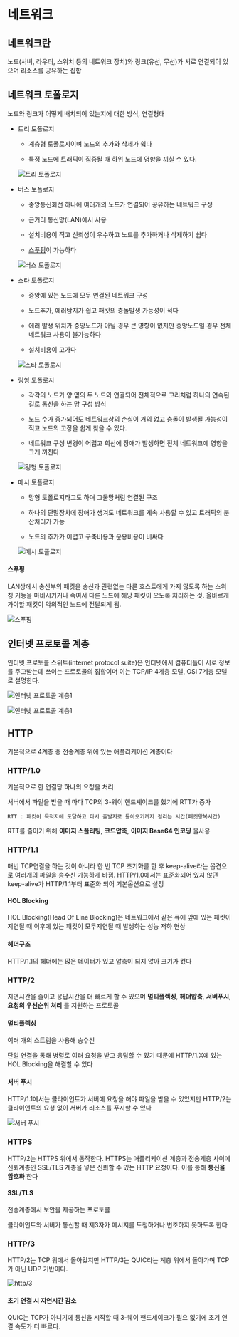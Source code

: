 # 네트워크

## 네트워크란

노드(서버, 라우터, 스위치 등의 네트워크 장치)와 링크(유선, 무선)가 서로 연결되어 있으며 리소스를 공유하는 집합

## 네트워크 토폴로지

노드와 링크가 어떻게 배치되어 있는지에 대한 방식, 연결형태

- 트리 토폴로지

  - 계층형 토폴로지이며 노드의 추가와 삭제가 쉽다

  - 특정 노드에 트래픽이 집중될 때 하위 노드에 영향을 끼칠 수 있다.

  ![트리 토폴로지](./assets_네트워크/트리%20토폴로지.jpg)

- 버스 토폴로지

  - 중앙통신회선 하나에 여러개의 노드가 연결되어 공유하는 네트워크 구성

  - 근거리 통신망(LAN)에서 사용

  - 설치비용이 적고 신뢰성이 우수하고 노드를 추가하거나 삭제하기 쉽다

  - [스푸핑](#스푸핑)이 가능하다

  ![버스 토폴로지](./assets_네트워크/버스%20토폴로지.jpg)

- 스타 토폴로지

  - 중앙에 있는 노드에 모두 연결된 네트워크 구성

  - 노드추가, 에러탐지가 쉽고 패킷의 충돌발생 가능성이 적다

  - 에러 발생 위치가 중앙노드가 아닐 경우 큰 영향이 없지만 중앙노드일 경우 전체 네트워크 사용이 불가능하다

  - 설치비용이 고가다

  ![스타 토폴로지](./assets_네트워크/스타%20토폴로지.jpg)

- 링형 토폴로지

  - 각각의 노드가 양 옆의 두 노드와 연결되어 전체적으로 고리처럼 하나의 연속된 길로 통신을 하는 망 구성 방식

  - 노드 수가 증가되어도 네트워크상의 손실이 거의 없고 충돌이 발생될 가능성이 적고 노드의 고장을 쉽게 찾을 수 있다.

  - 네트워크 구성 변경이 어렵고 회선에 장애가 발생하면 전체 네트워크에 영향을 크게 끼친다

  ![링형 토폴로지](./assets_네트워크/링형%20토폴로지.jpg)

- 메시 토폴로지

  - 망형 토폴로지라고도 하며 그물망처럼 연결된 구조

  - 하나의 단말장치에 장애가 생겨도 네트워크를 계속 사용할 수 있고 트래픽의 분산처리가 가능

  - 노드의 추가가 어렵고 구축비용과 운용비용이 비싸다

  ![메시 토폴로지](./assets_네트워크/메시%20토폴로지.jpg)

#### 스푸핑

LAN상에서 송신부의 패킷을 송신과 관련없는 다른 호스트에게 가지 않도록 하는 스위칭 기능을 마비시키거나 속여서 다른 노드에 해당 패킷이 오도록 처리하는 것. 올바르게 가야할 패킷이 악의적인 노드에 전달되게 됨.

![스푸핑](./assets_네트워크/스푸핑.jpg)

## 인터넷 프로토콜 계층

인터넷 프로토콜 스위트(internet protocol suite)은 인터넷에서 컴퓨터들이 서로 정보를 주고받는데 쓰이는 프로토콜의 집합이며 이는 TCP/IP 4계층 모델, OSI 7계층 모델로 설명한다.

![인터넷 프로토콜 계층1](./assets_네트워크/인터넷%20프로토콜%20계층1.jpg)

![인터넷 프로토콜 계층1](./assets_네트워크/인터넷%20프로토콜%20계층2.jpg)

## HTTP

기본적으로 4계층 중 전송계층 위에 있는 애플리케이션 계층이다

### HTTP/1.0

기본적으로 한 연결당 하나의 요청을 처리

서버에서 파일을 받을 때 마다 TCP의 3-웨이 핸드셰이크를 했기에 RTT가 증가

`RTT : 패킷이 목적지에 도달하고 다시 출발지로 돌아오기까지 걸리는 시간(패킷왕복시간)`

RTT를 줄이기 위해 **이미지 스플리팅**, **코드압축**, **이미지 Base64 인코딩** 을사용

### HTTP/1.1

매번 TCP연결을 하는 것이 아니라 한 번 TCP 초기화를 한 후 keep-alive라는 옵견으로 여러개의 파일을 송수신 가능하게 바뀜. HTTP/1.0에서는 표준화되어 있지 않던 keep-alive가 HTTP/1.1부터 표준화 되어 기본옵션으로 설정

#### HOL Blocking

HOL Blocking(Head Of Line Blocking)은 네트워크에서 같은 큐에 앞에 있는 패킷이 지연될 때 이후에 있는 패킷이 모두지연될 때 발생하는 성능 저하 현상

#### 헤더구조

HTTP/1.1의 헤더에는 많은 데이터가 있고 압축이 되지 않아 크기가 컸다

### HTTP/2

지연시간을 줄이고 응답시간을 더 빠르게 할 수 있으며 **멀티플렉싱**, **헤더압축**, **서버푸시**, **요청의 우선순위 처리** 를 지원하는 프로토콜

#### 멀티플렉싱

여러 개의 스트림을 사용해 송수신

단일 연결을 통해 병렬로 여러 요청을 받고 응답할 수 있기 때문에 HTTP/1.X에 있는 HOL Blocking을 해결할 수 있다

#### 서버 푸시

HTTP/1.1에서는 클라이언트가 서버에 요청을 해야 파일을 받을 수 있었지만 HTTP/2는 클라이언트의 요청 없이 서버가 리소스를 푸시할 수 있다

![서버 푸시](./assets_네트워크/서버푸시.jpg)

### HTTPS

HTTP/2는 HTTPS 위에서 동작한다. HTTPS는 애플리케이션 계층과 전송계층 사이에 신뢰계층인 SSL/TLS 계층을 넣은 신뢰할 수 있는 HTTP 요청이다. 이를 통해 **통신을 암호화** 한다

#### SSL/TLS

전송계층에서 보안을 제공하는 프로토콜

클라이언트와 서버가 통신할 때 제3자가 메시지를 도청하거나 변조하지 못하도록 한다

### HTTP/3

HTTP/2는 TCP 위에서 돌아갔지만 HTTP/3는 QUIC라는 계층 위에서 돌아가며 TCP가 아닌 UDP 기반이다.

![http/3](./assets_네트워크/http3.jpg)

#### 초기 연결 시 지연시간 감소

QUIC는 TCP가 아니기에 통신을 시작할 때 3-웨이 핸드셰이크가 필요 없기에 초기 연결 속도가 더 빠르다.
